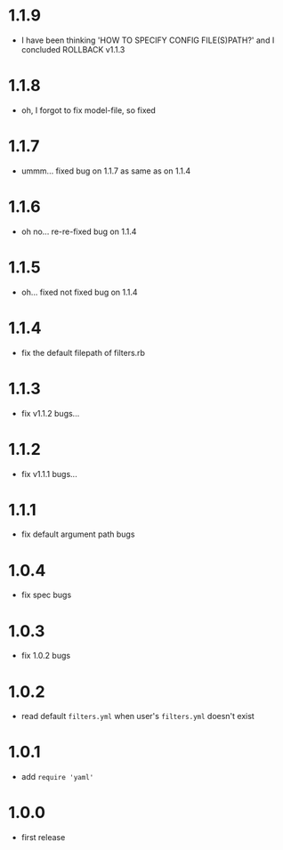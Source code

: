 # 1.1.9
- I have been thinking 'HOW TO SPECIFY CONFIG FILE(S)PATH?' and I concluded ROLLBACK v1.1.3

# 1.1.8
- oh, I forgot to fix model-file, so fixed

# 1.1.7
- ummm... fixed bug on 1.1.7 as same as on 1.1.4

# 1.1.6
- oh no... re-re-fixed bug on 1.1.4

# 1.1.5
- oh... fixed not fixed bug on 1.1.4

# 1.1.4
- fix the default filepath of filters.rb

# 1.1.3
- fix v1.1.2 bugs...

# 1.1.2
- fix v1.1.1 bugs...

# 1.1.1
- fix default argument path bugs

# 1.0.4
- fix spec bugs

# 1.0.3
- fix 1.0.2 bugs

# 1.0.2
- read default `filters.yml` when user's `filters.yml` doesn't exist

# 1.0.1
- add `require 'yaml'`

# 1.0.0
- first release
